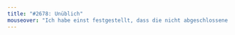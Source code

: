 ```yaml
---
title: "#2678: Unüblich"
mouseover: "Ich habe einst festgestellt, dass die nicht abgeschlossene Vergangenheit Perfekt ist."
---
```


